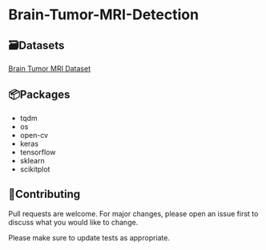# Brain-Tumor-MRI-Detection

## 🗃️Datasets

[Brain Tumor MRI Dataset](https://www.kaggle.com/datasets/masoudnickparvar/brain-tumor-mri-dataset)

## 📦Packages

- tqdm
- os
- open-cv
- keras
- tensorflow
- sklearn
- scikitplot

## 👋Contributing

Pull requests are welcome. For major changes, please open an issue first
to discuss what you would like to change.

Please make sure to update tests as appropriate.



